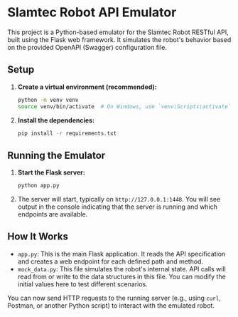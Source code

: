 # Slamtec Robot API Emulator

This project is a Python-based emulator for the Slamtec Robot RESTful API, built using the Flask web framework. It simulates the robot's behavior based on the provided OpenAPI (Swagger) configuration file.

## Setup

1.  **Create a virtual environment (recommended):**
    ```bash
    python -m venv venv
    source venv/bin/activate  # On Windows, use `venv\Scripts\activate`
    ```

2.  **Install the dependencies:**
    ```bash
    pip install -r requirements.txt
    ```

## Running the Emulator

1.  **Start the Flask server:**
    ```bash
    python app.py
    ```

2.  The server will start, typically on `http://127.0.0.1:1448`. You will see output in the console indicating that the server is running and which endpoints are available.

## How It Works

-   `app.py`: This is the main Flask application. It reads the API specification and creates a web endpoint for each defined path and method.
-   `mock_data.py`: This file simulates the robot's internal state. API calls will read from or write to the data structures in this file. You can modify the initial values here to test different scenarios.

You can now send HTTP requests to the running server (e.g., using `curl`, Postman, or another Python script) to interact with the emulated robot.
